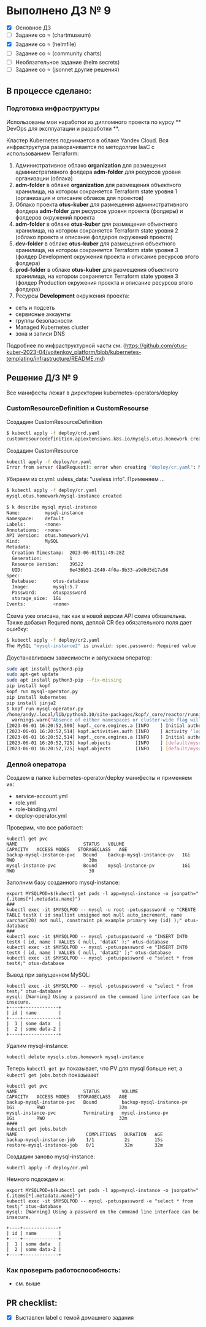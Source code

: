 # Выполнено ДЗ № 9

 - [x] Основное ДЗ
 - [ ] Задание со ⭐ (chartmuseum)
 - [x] Задание сo ⭐ (helmfile)
 - [ ] Задание сo ⭐ (community charts)
 - [ ] Необязательное задание (helm secrets)
 - [ ] Задание сo ⭐ (jsonnet другие решения)

## В процессе сделано:

### Подготовка инфраструктуры

Использованы мои наработки из дипломного проекта по курсу ** DevOps для эксплуатации и разработки **.

Кластер Kubernetes поднимается в облаке Yandex Cloud. Вся инфраструктура разворачивается по методолгии IaaC с использованием Terraform:
1. Административное облако **organization** для размещения административного фолдера **adm-folder** для ресурсов уровня организации (облака)
2. **adm-folder** в облаке **organization** для размещения объектного хранилища, на котором сохраняется Terraform state уровня 1 (организация и описание облаков для проектов)
3. Облако проекта **otus-kuber** для размещения административного фолдера **adm-folder** для ресурсов уровня проекта (фолдеры) и фолдеров окружений проекта
4. **adm-folder** в облаке **otus-kuber** для размещения объектного хранилища, на котором сохраняется Terraform state уровня 2 (облако проекта и описание фолдеров окружений проекта)
5. **dev-folder** в облаке **otus-kuber** для размещения объектного хранилища, на котором сохраняется Terraform state уровня 3 (фолдер Development окружения проекта и описание ресурсов этого фолдера)
6. **prod-folder** в облаке **otus-kuber** для размещения объектного хранилища, на котором сохраняется Terraform state уровня 3 (фолдер Production окружения проекта и описание ресурсов этого фолдера)
7. Ресурсы **Development** окружения проекта:
  - сеть и подсеть
  - сервисные аккаунты
  - группы безопасности
  - Managed Kubernetes cluster
  - зона и записи DNS

Подробнее по инфраструктурной части см. (https://github.com/otus-kuber-2023-04/voitenkov_platform/blob/kubernetes-templating/infrastructure/README.md)

## Решение Д/З № 9

Все манифесты лежат в директории kubernetes-operators/deploy

### CustomResourceDefinition и CustomResourse

Cоздадим CustomResourceDefinition
```bash
$ kubectl apply -f deploy/crd.yaml
customresourcedefinition.apiextensions.k8s.io/mysqls.otus.homework created
```
Cоздадим CustomResource
```bash
kubectl apply -f deploy/cr.yaml
Error from server (BadRequest): error when creating "deploy/cr.yaml": MySQL in version "v1" cannot be handled as a MySQL: strict decoding error: unknown field "usless_data"
```
Убираем из cr.yml: usless_data: "useless info". Применяем ... 
```bash
$ kubectl apply -f deploy/cr.yaml
mysql.otus.homework/mysql-instance created

$ k describe mysql mysql-instance
Name:         mysql-instance
Namespace:    default
Labels:       <none>
Annotations:  <none>
API Version:  otus.homework/v1
Kind:         MySQL
Metadata:
  Creation Timestamp:  2023-06-01T11:49:28Z
  Generation:          1
  Resource Version:    39522
  UID:                 6e436b51-2640-4f0a-9b33-a9d0d5d17a56
Spec:
  Database:      otus-database
  Image:         mysql:5.7
  Password:      otuspassword
  storage_size:  1Gi
Events:          <none>
```
Схема уже описана, так как в новой версии API схема обязательна.
Также добавил Requred поля, деплой CR без обязательного поля дает ошибку:
```bash
$ kubectl apply -f deploy/cr2.yaml
The MySQL "mysql-instance2" is invalid: spec.password: Required value
```
Доустанавливаем зависимости и запускаем оператор:
```bash
sudo apt install python3-pip
sudo apt-get update
sudo apt install python3-pip --fix-missing
pip install kopf
kopf run mysql-operator.py
pip install kubernetes
pip install jinja2
$ kopf run mysql-operator.py
/home/andy/.local/lib/python3.10/site-packages/kopf/_core/reactor/running.py:179: FutureWarning: Absence of either namespaces or cluster-wide flag will become an error soon. For now, switching to the cluster-wide mode for backward compatibility.
  warnings.warn("Absence of either namespaces or cluster-wide flag will become an error soon."
[2023-06-01 16:20:52,500] kopf._core.engines.a [INFO    ] Initial authentication has been initiated.
[2023-06-01 16:20:52,514] kopf.activities.auth [INFO    ] Activity 'login_via_client' succeeded.
[2023-06-01 16:20:52,514] kopf._core.engines.a [INFO    ] Initial authentication has finished.
[2023-06-01 16:20:52,725] kopf.objects         [INFO    ] [default/mysql-instance] Handler 'mysql_on_create' succeeded.
[2023-06-01 16:20:52,725] kopf.objects         [INFO    ] [default/mysql-instance] Creation is processed: 1 succeeded; 0 failed.
```

### Деплой оператора 
Создаем в папке kubernetes-operator/deploy манифесты и применяем их:
+ service-account.yml
+ role.yml
+ role-binding.yml
+ deploy-operator.yml 

Проверим, что все работает: 
```
kubectl get pvc
NAME                        STATUS   VOLUME                     CAPACITY   ACCESS MODES   STORAGECLASS   AGE
backup-mysql-instance-pvc   Bound    backup-mysql-instance-pv   1Gi        RWO                           30m
mysql-instance-pvc          Bound    mysql-instance-pv          1Gi        RWO                           30
```
Заполним базу созданного mysql-instance: 
```
export MYSQLPOD=$(kubectl get pods -l app=mysql-instance -o jsonpath="{.items[*].metadata.name}")
###
kubectl exec -it $MYSQLPOD -- mysql -u root -potuspassword -e "CREATE TABLE testX ( id smallint unsigned not null auto_increment, name varchar(20) not null, constraint pk_example primary key (id) );" otus-database
###
kubectl exec -it $MYSQLPOD -- mysql -potuspassword -e "INSERT INTO testX ( id, name ) VALUES ( null, 'dataX' );" otus-database
kubectl exec -it $MYSQLPOD -- mysql -potuspassword -e "INSERT INTO testX ( id, name ) VALUES ( null, 'dataX2' );" otus-database
kubectl exec -it $MYSQLPOD -- mysql -potuspassword -e "select * from testX;" otus-database
```
Вывод при запущенном MySQL:
```
kubectl exec -it $MYSQLPOD -- mysql -potuspassword -e "select * from test;" otus-database
mysql: [Warning] Using a password on the command line interface can be insecure.
+----+-------------+
| id | name        |
+----+-------------+
|  1 | some data   |
|  2 | some data-2 |
+----+-------------+
```
Удалим mysql-instance:
```
kubectl delete mysqls.otus.homework mysql-instance
```
Теперь `kubectl get pv` показывает, что PV для mysql больше нет, а `kubectl get jobs.batch` показывает
```
kubectl get pvc
NAME                        STATUS        VOLUME                     CAPACITY   ACCESS MODES   STORAGECLASS   AGE
backup-mysql-instance-pvc   Bound         backup-mysql-instance-pv   1Gi        RWO                           32m
mysql-instance-pvc          Terminating   mysql-instance-pv          1Gi        RWO                           32m
####
kubectl get jobs.batch
NAME                         COMPLETIONS   DURATION   AGE
backup-mysql-instance-job    1/1           2s         15s
restore-mysql-instance-job   0/1           32m        32m
```

Создадим заново mysql-instance:
``` 
kubectl apply -f deploy/cr.yml
```

Немного подождем и: 
```
export MYSQLPOD=$(kubectl get pods -l app=mysql-instance -o jsonpath="{.items[*].metadata.name}")
kubectl exec -it $MYSQLPOD -- mysql -potuspassword -e "select * from test;" otus-database
mysql: [Warning] Using a password on the command line interface can be insecure.

+----+-------------+
| id | name        |
+----+-------------+
|  1 | some data   |
|  2 | some data-2 |
+----+-------------+

```
### Как проверить работоспособность:
 - см. выше
## PR checklist:
 - [x] Выставлен label с темой домашнего задания
